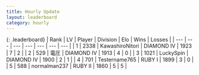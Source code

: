 ```yaml
---
title: Hourly Update
layout: leaderboard
category: hourly
---
```


{: .leaderboard}
| Rank | LV | Player | Division | Elo | Wins | Losses |
| --- | --- | --- | --- | --- | --- | --- |
| <span data-change="0">1</span> | 2338 | <span title="ID: 164871">KawashiroNitori</span> | DIAMOND IV | <span data-change="0">1923</span> | <span data-change="0">7</span> | <span data-change="0">2</span> |
| <span data-change="0">2</span> | 529 | <span title="ID: 407707">電圧</span> | DIAMOND IV | <span data-change="0">1913</span> | <span data-change="0">4</span> | <span data-change="0">0</span> |
| <span data-change="0">3</span> | 1021 | <span title="ID: 498412">LuckySpin</span> | DIAMOND IV | <span data-change="0">1900</span> | <span data-change="0">2</span> | <span data-change="0">1</span> |
| <span data-change="-">4</span> | 701 | <span title="ID: 188640">Testername765</span> | RUBY I | <span data-change="-">1899</span> | <span data-change="-">3</span> | <span data-change="-">0</span> |
| <span data-change="-1">5</span> | 588 | <span title="ID: 540475">normalman237</span> | RUBY II | <span data-change="0">1860</span> | <span data-change="0">5</span> | <span data-change="0">5</span> |